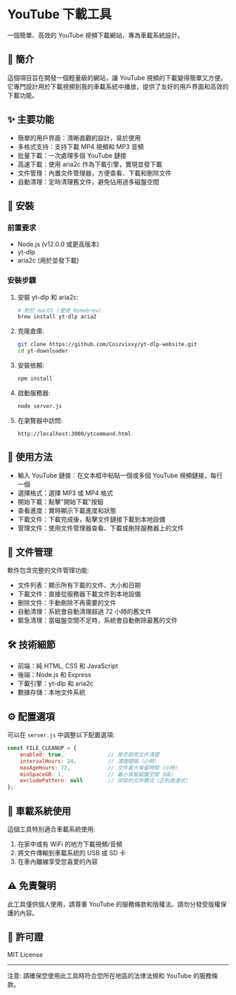# YouTube 下載工具

一個簡單、高效的 YouTube 視頻下載網站，專為車載系統設計。

## 📖 簡介
這個項目旨在開發一個輕量級的網站，讓 YouTube 視頻的下載變得簡單又方便。它專門設計用於下載視頻到我的車載系統中播放，提供了友好的用戶界面和高效的下載功能。

## ✨ 主要功能
- 簡單的用戶界面：清晰直觀的設計，易於使用
- 多格式支持：支持下載 MP4 視頻和 MP3 音頻
- 批量下載：一次處理多個 YouTube 鏈接
- 高速下載：使用 aria2c 作為下載引擎，實現並發下載
- 文件管理：內置文件管理器，方便查看、下載和刪除文件
- 自動清理：定時清理舊文件，避免佔用過多磁盤空間

## 🔧 安裝

### 前置要求
- Node.js (v12.0.0 或更高版本)
- yt-dlp
- aria2c (用於並發下載)

### 安裝步驟
1. 安裝 yt-dlp 和 aria2c:
   ```bash
   # 對於 macOS (使用 Homebrew)
   brew install yt-dlp aria2
   ```
2. 克隆倉庫:
   ```bash
   git clone https://github.com/Coizvixxy/yt-dlp-website.git
   cd yt-downloader
   ```
3. 安裝依賴:
   ```bash
   npm install
   ```
4. 啟動服務器:
   ```bash
   node server.js
   ```
5. 在瀏覽器中訪問:
   ```
   http://localhost:3000/ytcommand.html
   ```

## 📱 使用方法
- 輸入 YouTube 鏈接：在文本框中粘貼一個或多個 YouTube 視頻鏈接，每行一個
- 選擇格式：選擇 MP3 或 MP4 格式
- 開始下載：點擊"開始下載"按鈕
- 查看進度：實時顯示下載進度和狀態
- 下載文件：下載完成後，點擊文件鏈接下載到本地設備
- 管理文件：使用文件管理器查看、下載或刪除服務器上的文件

## 📁 文件管理
軟件包含完整的文件管理功能:
- 文件列表：顯示所有下載的文件、大小和日期
- 下載文件：直接從服務器下載文件到本地設備
- 刪除文件：手動刪除不再需要的文件
- 自動清理：系統會自動清理超過 72 小時的舊文件
- 緊急清理：當磁盤空間不足時，系統會自動刪除最舊的文件

## 🛠️ 技術細節
- 前端：純 HTML, CSS 和 JavaScript
- 後端：Node.js 和 Express
- 下載引擎：yt-dlp 和 aria2c
- 數據存儲：本地文件系統

## ⚙️ 配置選項
可以在 `server.js` 中調整以下配置選項:
```javascript
const FILE_CLEANUP = {
    enabled: true,              // 是否啟用文件清理
    intervalHours: 24,          // 清理間隔（小時）
    maxAgeHours: 72,            // 文件最大保留時間（小時）
    minSpaceGB: 1,              // 最小保留磁盤空間（GB）
    excludePattern: null        // 排除的文件模式（正則表達式）
};
```

## 🚗 車載系統使用
這個工具特別適合車載系統使用:
1. 在家中或有 WiFi 的地方下載視頻/音頻
2. 將文件傳輸到車載系統的 USB 或 SD 卡
3. 在車內離線享受您喜愛的內容

## ⚠️ 免責聲明
此工具僅供個人使用，請尊重 YouTube 的服務條款和版權法。請勿分發受版權保護的內容。

## 📝 許可證
MIT License

--- 

注意: 請確保您使用此工具時符合您所在地區的法律法規和 YouTube 的服務條款。
